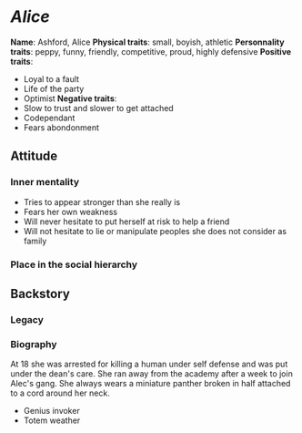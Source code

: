 # *Alice*

**Name**: Ashford, Alice
**Physical traits**: small, boyish, athletic
**Personnality traits**: peppy, funny, friendly, competitive, proud, highly defensive
**Positive traits**:
 * Loyal to a fault
 * Life of the party
 * Optimist
**Negative traits**:
 * Slow to trust and slower to get attached
 * Codependant
 * Fears abondonment

## Attitude

### Inner mentality
 * Tries to appear stronger than she really is
 * Fears her own weakness
 * Will never hesitate to put herself at risk to help a friend
 * Will not hesitate to lie or manipulate peoples she does not consider as family

### Place in the social hierarchy

## Backstory
### Legacy
### Biography

At 18 she was arrested for killing a human under self defense and was put under the dean's care.
She ran away from the academy after a week to join Alec's gang.
She always wears a miniature panther broken in half attached to a cord around her neck.

 * Genius invoker
 * Totem weather
